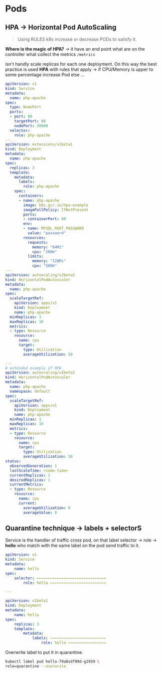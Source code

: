 # Pods

## HPA → Horizontal Pod AutoScaling

> Using RULES k8s increase or decrease PODs to satisfy it.

**Where is the magic of HPA?**  → it have an end point what are on the controller what collect the metrics `/metrics`  

isn't handly scale replicas for each one deployment. On this way the best practice is used  **HPA** with rules that apply → if CPU/Memory is upper to some percentage increase Pod else ...

```yaml
apiVersion: v1
kind: Service
metadata:
  name: php-apache
spec:
  type: NodePort
  ports:
  - port: 80
    targetPort: 80
    nodePort: 30000
  selector:
    role: php-apache
---
apiVersion: extensions/v1beta1
kind: Deployment
metadata:
  name: php-apache
spec:
  replicas: 3
  template:
    metadata:
      labels:
        role: php-apache
    spec:
      containers:
      - name: php-apache
        image: k8s.gcr.io/hpa-example
        imagePullPolicy: IfNotPresent        
        ports:
        - containerPort: 80
        env:
        - name: MYSQL_ROOT_PASSWORD
          value: "password"
        resources:
          requests:
            memory: "64Mi"
            cpu: "200m"
          limits:
            memory: "128Mi"
            cpu: "500m"
---
apiVersion: autoscaling/v2beta2
kind: HorizontalPodAutoscaler
metadata:
  name: php-apache
spec:
  scaleTargetRef:
    apiVersion: apps/v1
    kind: Deployment
    name: php-apache
  minReplicas: 1
  maxReplicas: 10
  metrics:
  - type: Resource
    resource:
      name: cpu
      target:
        type: Utilization
        averageUtilization: 50

---
# extended example of HPA
apiVersion: autoscaling/v2beta2
kind: HorizontalPodAutoscaler
metadata:
  name: php-apache
  namespace: default
spec:
  scaleTargetRef:
    apiVersion: apps/v1
    kind: Deployment
    name: php-apache
  minReplicas: 1
  maxReplicas: 10
  metrics:
  - type: Resource
    resource:
      name: cpu
      target:
        type: Utilization
        averageUtilization: 50
status:
  observedGeneration: 1
  lastScaleTime: <some-time>
  currentReplicas: 1
  desiredReplicas: 1
  currentMetrics:
  - type: Resource
    resource:
      name: cpu
      current:
        averageUtilization: 0
        averageValue: 0
```



## Quarantine technique → labels + selectorS

Service is the handler of traffic cross pod, on that label selector → role → **hello** who match with the same label on the pod send traffic to it.

```yaml
apiVersion: v1
kind: Service
metadata:
    name: hello
spec:
    selector: ←←←←←←←←←←←←←←←←←←←←←←←←←←←←←←←
        role: hello ←←←←←←←←←←←←←←←←←←←←←←←←←

---

apiVersion: v1beta1
kind: Deployment
metadata:
    name: hello
spec:
    replicas: 3
    template:
        metadata:
            labels: ←←←←←←←←←←←←←←←←←←←←←←←←←
                role: hello ←←←←←←←←←←←←←←←←←

```

Overwrite label to put it in quarantine.

```bash
kubectl label pod hello-79a8sdf99d-g2939 \
role=quarantine --overwrite
```



